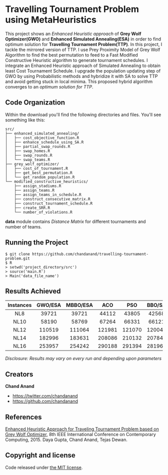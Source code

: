 # Travelling Tournament Problem using MetaHeuristics 

This project shows an *Enhanced Heuristic approach* of **Grey Wolf Optimizer(GWO)** and **Enhanced Simulated Annealing(ESA)** in order to find optimum solution for **Travelling Tournament Problem(TTP)**. In this project, I tackle the mirrored version of TTP. I use Prey Proximity Model of Grey Wolf Algorithm to find the best permutation to feed to a Fast Modified Constructive Heuristic algorithm to generate tournament schedules. I integrate an Enhanced Heuristic approach of Simulated Annealing to obtain least Cost Tournament Schedule. I upgrade the population updating step of GWO by using Probabilistic methods and hybridize it with SA to solve TTP and avoid getting stuck in local minima. This proposed hybrid algorithm converges to an _optimum solution for TTP_.


## Code Organization

Within the download you'll find the following directories and files. You'll see something like this:

```
src/
├── enhanced_simulated_annealing/
│   ├── cost_objective_function.R
│   ├── enhance_schedule_using_SA.R
│   ├── partial_swap_rounds.R
│   ├── swap_homes.R
│   ├── swap_rounds.R
│   └── swap_teams.R
├── grey_wolf_optimizer/
│   ├── cost_of_tournament.R
│   ├── get_best_permutation.R
│   └── get_random_population.R
└── modified_constructive_heuristics/
    ├── assign_stadiums.R
    ├── assign_teams.R
    ├── assign_teams_in_schedule.R
    ├── construct_consecutive_matrix.R
    ├── construct_tournament_schedule.R
    ├── create_SRR.R
    └── number_of_violations.R
```

**data** module contains *Distance Matrix* for different tournaments and number of teams.


## Running the Project

```
$ git clone https://github.com/chandanand/travelling-tournament-problem.git
$ R
> setwd('project_directory/src')
> source('main.R')
> Main('data_file_name')
```

## Results Achieved

| Instances | GWO/ESA | MBBO/ESA | ACO | PSO | BBO/SA |
| :---: | :---: | :---: | :---: | :---: | :---: |
| NL8 | 39721 | 39721 | 44112 | 43805 | 42568 |
| NL10 | 58190 | 58769 | 67264 | 66331 | 66121 |
| NL12 | 110519 | 111064 | 121981 | 121070 | 120040 |
| NL14 | 182996 | 183631 | 208086 | 210132 | 207848 |
| NL16 | 253957 | 254242 | 290188 | 291394 | 281963 |

*Disclosure: Results may vary on every run and depending upon parameters*


## Creators

**Chand Anand**

* <https://twitter.com/chandanand>
* <https://github.com/chandanand>

## References

[Enhanced Heuristic Approach for Traveling Tournament Problem based on Grey Wolf Optimizer](http://ieeexplore.ieee.org/xpl/login.jsp?tp=&arnumber=7346685&url=http%3A%2F%2Fieeexplore.ieee.org%2Fxpls%2Fabs_all.jsp%3Farnumber%3D7346685), 8th IEEE International Conference on Contemporary Computing, 2015. Daya Gupta, Chand Anand, Tejas Dewan.


## Copyright and license

Code released under [the MIT license](https://github.com/chandanand/ttp_with_gwo/blob/master/LICENSE).
